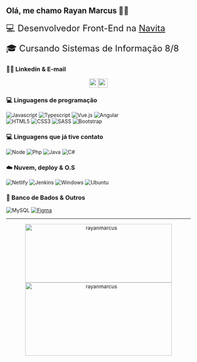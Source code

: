 ## Olá, me chamo Rayan Marcus :man_technologist:

<p style="font-size: 24px; margin: 0; padding: 0;">💻 Desenvolvedor Front-End na <a href="https://www.navita.com.br">Navita</a><p>
<p style="font-size: 24px; margin: 0;">🎓 Cursando Sistemas de Informação 8/8</a></p>

### 👱‍♂️ Linkedin & E-mail
<p style="display: flex; justify-content: center; width: 100%">
  <a href="https://www.linkedin.com/in/rayanmarcus">
    <img src="https://img.shields.io/badge/-LinkedIn-blue?style=flat-square&logo=Linkedin&logoColor=white" height=25>
  </a>
  <a href="mailto:rayanmarcus@gmail.com">
    <img src="https://img.shields.io/badge/gmail-red.svg?style=for-the-badge&logo=gmail&logoColor=white" height=25>
  </a>
</p>

### 💻 Linguagens de programação
![Javascript](https://img.shields.io/badge/JavaScript-F7DF1E?style=for-the-badge&logo=javascript&logoColor=black)
![Typescript](https://img.shields.io/badge/TypeScript-007ACC?style=for-the-badge&logo=typescript&logoColor=white)
![Vue.js](https://img.shields.io/badge/Vue.js-35495E?style=for-the-badge&logo=vue.js&logoColor=4FC08D)
![Angular](https://img.shields.io/badge/Angular.js-E23237?style=for-the-badge&logo=angularjs&logoColor=white)
<br/>
![HTML5](https://img.shields.io/badge/HTML5-E34F26?style=for-the-badge&logo=html5&logoColor=white)
![CSS3](https://img.shields.io/badge/CSS3-1572B6?style=for-the-badge&logo=css3&logoColor=white)
![SASS](https://img.shields.io/badge/Sass-CC6699?style=for-the-badge&logo=sass&logoColor=white)
![Bootstrap](https://img.shields.io/badge/Bootstrap-563D7C?style=for-the-badge&logo=bootstrap&logoColor=white)

### 💻 Linguagens que já tive contato
![Node](https://img.shields.io/badge/Node.js-6aa35d?style=for-the-badge&logo=node.js&logoColor=white)
![Php](https://img.shields.io/badge/PHP-777bb3?style=for-the-badge&logo=php&logoColor=white)
![Java](https://img.shields.io/badge/Java-fff?style=for-the-badge&logo=java&logoColor=red)
![C#](https://img.shields.io/badge/CSHARP-9b4f97?style=for-the-badge&logo=csharp&logoColor=white)


### ☁️ Nuvem, deploy & O.S
![Netlify](https://img.shields.io/badge/Netlify-00C7B7?style=for-the-badge&logo=netlify&logoColor=white)
![Jenkins](https://img.shields.io/badge/Jenkins-E34F26?style=for-the-badge&logo=jenkins&logoColor=white)
![Windows](https://img.shields.io/badge/Windows-0078D6?style=for-the-badge&logo=windows&logoColor=white)
![Ubuntu](https://img.shields.io/badge/Ubuntu-E95420?style=for-the-badge&logo=ubuntu&logoColor=white)


### 💾 Banco de Bados & Outros
![MySQL](https://img.shields.io/badge/MySQL-4479a2?style=for-the-badge&logo=mysql&logoColor=white)
[![Figma](https://img.shields.io/badge/FIGMA-FFF?style=for-the-badge&logo=figma&logoColor=000&link=https://linktr.ee/rayanmarcus)](https://linktr.ee/rayanmarcus)


<hr style="height: 1px;">

<div align="center">
  <img width="400px" height="160px" align="center" src="https://github-readme-stats.vercel.app/api/top-langs/?username=rayanmarcus&layout=compact&show_icons=true&theme=react&hide_border=true" alt="rayanmarcus"/>
  <img width="400px" height="200px" align="center" src="https://github-readme-stats.vercel.app/api?username=rayanmarcus&theme=react&show_icons=true&hide_border=true" alt="rayanmarcus"/>
</div>
